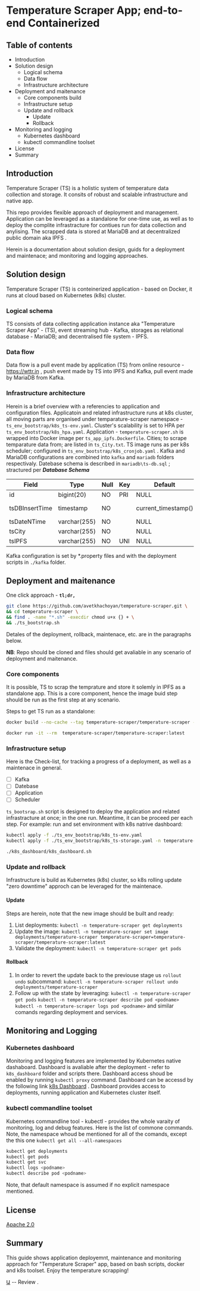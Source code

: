 # Temperature Scraper App; end-to-end Containerized

## Table of contents
- Introduction
- Solution design
    - Logical schema
    - Data flow
    - Infrastructure architecture
- Deployment and maitenance
    - Core components build
    - Infrastructure setup
    - Update and rollback
        - Update
        - Rollback
- Monitoring and logging
    - Kubernetes dashboard
    - kubectl commandline toolset
- License
- Summary

## Introduction
Temperature Scraper (TS) is a holistic system of temperature data collection and storage. It consits of robust and scalable infrastructure and native app.

This repo provides flexible approach of deployment and management. Application can be leveraged as a standalone for one-time use, as well as to deploy the complite infrastracture for contiues run for data collection and anylising. The scrapped data is stored at MariaDB and at decentralized public domain aka IPFS .

Herein is a documentation about solution design, guids for a deployment and maintenace; and monitoring and logging approaches.

## Solution design
Temperature Scraper (TS) is conteinerized application - based on Docker, it runs at cloud based on Kubernetes (k8s) cluster.

### Logical schema
TS consists of data collecting application instance aka \"Temperature Scraper App\" \- \(TS\), event streaming hub - Kafka, storages as relational database - MariaDB; and decentralised file system - IPFS. 

### Data flow
Data flow is a pull event made by application (TS) from online resource - <https://wttr.in> , push event made by TS into IPFS and Kafka, pull event made by MariaDB from Kafka.

### Infrastructure architecture
Herein is a brief overview with a referencies to application and configuration files. 
Applicatoin and related infrastructure runs at k8s cluster, all moving parts are organised under temparature-scraper namespace - `ts_env_bootstrap/k8s_ts-env.yaml`. Cluster's scalability is set to HPA per `ts_env_bootstrap/k8s_hpa.yaml`. Application - `temperature-scraper.sh` is wrapped into Docker image per `ts_app_ipfs.Dockerfile`. Cities; to scrape temparature data from; are listed in `ts_City.txt`. TS image runs as per k8s scheduler; configured in `ts_env_bootstrap/k8s_cronjob.yaml` . Kafka and MariaDB configurations are combined into `kafka` and `mariadb` folders respectivaly. Datebase schema is described in `mariadb\ts-db.sql` ; stractured per ***Database Schema***

| Field          | Type         | Null | Key | Default             | Extra                         |
|----------------|--------------|------|-----|---------------------|-------------------------------|
| id             | bigint(20)   | NO   | PRI | NULL                | auto_increment                |
| tsDBInsertTime | timestamp    | NO   |     | current_timestamp() | on update current_timestamp() |
| tsDateNTime    | varchar(255) | NO   |     | NULL                |                               |
| tsCity         | varchar(255) | NO   |     | NULL                |                               |
| tsIPFS         | varchar(255) | NO   | UNI | NULL                |                               |

Kafka configuration is set by *.property files and with the deployment scripts in `./kafka` folder.


## Deployment and maitenance
One click approach - **`tl;dr,`**
```bash
git clone https://github.com/avetkhachoyan/temperature-scraper.git \
&& cd temperature-scraper \
&& find . -name "*.sh" -execdir chmod u+x {} + \
&& ./ts_bootstrap.sh
```
Detales of the deployment, rollback, maintenace, etc. are in the paragraphs below.

**NB**\: Repo should be cloned and files should get avaliable in any scenario of deployment and maitenance.

### Core components
It is possible, TS to scrap the temprature and store it solemly in IPFS as a standalone app. This is a core component, hence the image buid step should be run as the first step at any scenario.

Steps to get TS run as a standalone:
```bash 
docker build --no-cache --tag temperature-scraper/temperature-scraper -f ./ts_env_bootstrap/ts_app_ipfs.Dockerfile .

docker run -it --rm  temperature-scraper/temperature-scraper:latest
``` 

### Infrastructure setup
Here is the Check-list, for tracking a progress of a deployment, as well as a maintenace in general.

- [ ] Kafka
- [ ] Datebase
- [ ] Application
- [ ] Scheduler

`ts_bootsrap.sh` script is designed to deploy the application and related infrastracture at once; in the one run. Meantime, it can be proceed per each step. For example: run and set environment with k8s natrive dashboard:
```bash 
kubectl apply -f ./ts_env_bootstrap/k8s_ts-env.yaml
kubectl apply -f ./ts_env_bootstrap/k8s_ts-storage.yaml -n temperature-scraper

./k8s_dashboard/k8s_dashboard.sh
```

### Update and rollback
Infrastructure is build as Kubernetes (k8s) cluster, so k8s rolling update "zero downtime" approch can be leveraged for the maintenace.

#### Update
Steps are herein, note that the new image should be built and ready:

1. List deployments: 
`kubectl -n temperature-scraper get deployments`
2. Update the image: 
`kubectl -n temperature-scraper set image deployments/temperature-scraper temperature-scraper=temperature-scraper/temperature-scraper:latest`
3. Validate the deployment: 
`kubectl -n temperature-scraper get pods`

#### Rollback
1. In order to revert the update back to the previouse stage us `rollout undo` subcommand:
`kubectl -n temperature-scraper rollout undo deployments/temperature-scraper` 
2. Follow up with the state by leveraging:
 `kubectl -n temperature-scraper get pods`
 `kubectl -n temperature-scraper describe pod <podname>`
 `kubectl -n temperature-scraper logs pod <podname>`
 and similar comands regarding deployment and services.

## Monitoring and Logging 
### Kubernetes dashboard
Monitoring and logging features are implemented by Kubernetes native dashaboard. Dashboard is avaliable after the deployment - refer to `k8s_dashboard` folder and scripts there.  Dashboard access shoud be enabled by running `kubectl proxy` command. Dashboard can be accessd by the following link [k8s Dashboard](http://localhost:8001/api/v1/namespaces/kubernetes-dashboard/services/https:kubernetes-dashboard:/proxy/) . Dashboard provides access to deployments, running application and Kubernetes cluster itself.

### kubectl commandline toolset
Kubernetes commandline tool - kubectl - provides the whole varaity of monitoring, log and debug features. Here is the list of commone commands. Note, the namespace whoud be mentioned for all of the comands, except the this one `kubectl get all --all-namespaces`
```bash
kubectl get deployments
kubectl get pods
kubectl get svc
kubectl logs <podname>
kubectl describe pod <podname>
```
Note, that default namespace is assumed if no explicit namespace mentioned.

## License
[Apache 2.0](https://www.apache.org/licenses/LICENSE-2.0)

## Summary
This guide shows application deployemnt, maintenance and monitoring approach for "Temperature Scraper" app, based on bash scripts, docker and k8s toolset.
Enjoy the temperature scrapping!

[Ա](https://khachoyan.com) -- Review .
